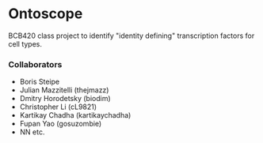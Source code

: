 # Ontoscope

BCB420 class project to identify "identity defining" transcription factors for cell types.


### Collaborators

* Boris Steipe
* Julian Mazzitelli (thejmazz)
* Dmitry Horodetsky (biodim)
* Christopher Li  (cL9821)
* Kartikay Chadha (kartikaychadha)
* Fupan Yao (gosuzombie)
* NN etc.


